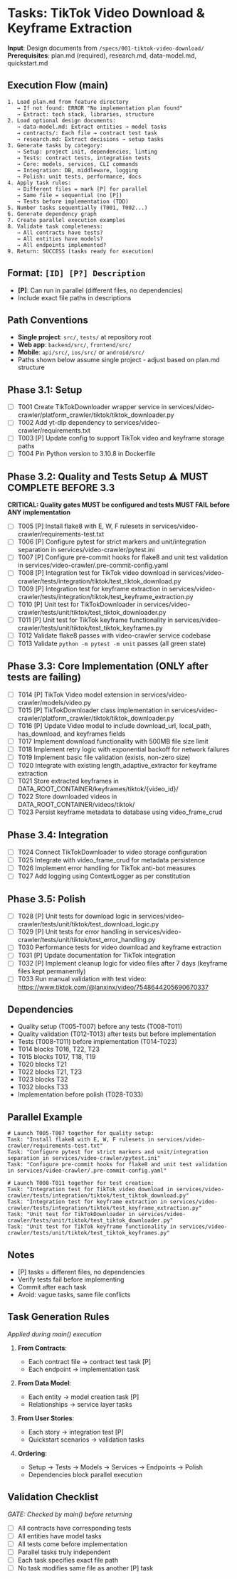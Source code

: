# Tasks: TikTok Video Download & Keyframe Extraction

**Input**: Design documents from `/specs/001-tiktok-video-download/`
**Prerequisites**: plan.md (required), research.md, data-model.md, quickstart.md

## Execution Flow (main)
```
1. Load plan.md from feature directory
   → If not found: ERROR "No implementation plan found"
   → Extract: tech stack, libraries, structure
2. Load optional design documents:
   → data-model.md: Extract entities → model tasks
   → contracts/: Each file → contract test task
   → research.md: Extract decisions → setup tasks
3. Generate tasks by category:
   → Setup: project init, dependencies, linting
   → Tests: contract tests, integration tests
   → Core: models, services, CLI commands
   → Integration: DB, middleware, logging
   → Polish: unit tests, performance, docs
4. Apply task rules:
   → Different files = mark [P] for parallel
   → Same file = sequential (no [P])
   → Tests before implementation (TDD)
5. Number tasks sequentially (T001, T002...)
6. Generate dependency graph
7. Create parallel execution examples
8. Validate task completeness:
   → All contracts have tests?
   → All entities have models?
   → All endpoints implemented?
9. Return: SUCCESS (tasks ready for execution)
```

## Format: `[ID] [P?] Description`
- **[P]**: Can run in parallel (different files, no dependencies)
- Include exact file paths in descriptions

## Path Conventions
- **Single project**: `src/`, `tests/` at repository root
- **Web app**: `backend/src/`, `frontend/src/`
- **Mobile**: `api/src/`, `ios/src/` or `android/src/`
- Paths shown below assume single project - adjust based on plan.md structure

## Phase 3.1: Setup
- [ ] T001 Create TikTokDownloader wrapper service in services/video-crawler/platform_crawler/tiktok/tiktok_downloader.py
- [ ] T002 Add yt-dlp dependency to services/video-crawler/requirements.txt
- [ ] T003 [P] Update config to support TikTok video and keyframe storage paths
- [ ] T004 Pin Python version to 3.10.8 in Dockerfile

## Phase 3.2: Quality and Tests Setup ⚠️ MUST COMPLETE BEFORE 3.3
**CRITICAL: Quality gates MUST be configured and tests MUST FAIL before ANY implementation**
- [ ] T005 [P] Install flake8 with E, W, F rulesets in services/video-crawler/requirements-test.txt
- [ ] T006 [P] Configure pytest for strict markers and unit/integration separation in services/video-crawler/pytest.ini
- [ ] T007 [P] Configure pre-commit hooks for flake8 and unit test validation in services/video-crawler/.pre-commit-config.yaml
- [ ] T008 [P] Integration test for TikTok video download in services/video-crawler/tests/integration/tiktok/test_tiktok_download.py
- [ ] T009 [P] Integration test for keyframe extraction in services/video-crawler/tests/integration/tiktok/test_keyframe_extraction.py
- [ ] T010 [P] Unit test for TikTokDownloader in services/video-crawler/tests/unit/tiktok/test_tiktok_downloader.py
- [ ] T011 [P] Unit test for TikTok keyframe functionality in services/video-crawler/tests/unit/tiktok/test_tiktok_keyframes.py
- [ ] T012 Validate flake8 passes with video-crawler service codebase
- [ ] T013 Validate `python -m pytest -m unit` passes (all green state)

## Phase 3.3: Core Implementation (ONLY after tests are failing)
- [ ] T014 [P] TikTok Video model extension in services/video-crawler/models/video.py
- [ ] T015 [P] TikTokDownloader class implementation in services/video-crawler/platform_crawler/tiktok/tiktok_downloader.py
- [ ] T016 [P] Update Video model to include download_url, local_path, has_download, and keyframes fields
- [ ] T017 Implement download functionality with 500MB file size limit
- [ ] T018 Implement retry logic with exponential backoff for network failures
- [ ] T019 Implement basic file validation (exists, non-zero size)
- [ ] T020 Integrate with existing length_adaptive_extractor for keyframe extraction
- [ ] T021 Store extracted keyframes in DATA_ROOT_CONTAINER/keyframes/tiktok/{video_id}/
- [ ] T022 Store downloaded videos in DATA_ROOT_CONTAINER/videos/tiktok/
- [ ] T023 Persist keyframe metadata to database using video_frame_crud

## Phase 3.4: Integration
- [ ] T024 Connect TikTokDownloader to video storage configuration
- [ ] T025 Integrate with video_frame_crud for metadata persistence
- [ ] T026 Implement error handling for TikTok anti-bot measures
- [ ] T027 Add logging using ContextLogger as per constitution

## Phase 3.5: Polish
- [ ] T028 [P] Unit tests for download logic in services/video-crawler/tests/unit/tiktok/test_download_logic.py
- [ ] T029 [P] Unit tests for error handling in services/video-crawler/tests/unit/tiktok/test_error_handling.py
- [ ] T030 Performance tests for video download and keyframe extraction
- [ ] T031 [P] Update documentation for TikTok integration
- [ ] T032 [P] Implement cleanup logic for video files after 7 days (keyframe files kept permanently)
- [ ] T033 Run manual validation with test video: https://www.tiktok.com/@lanxinx/video/7548644205690670337

## Dependencies
- Quality setup (T005-T007) before any tests (T008-T011)
- Quality validation (T012-T013) after tests but before implementation
- Tests (T008-T011) before implementation (T014-T023)
- T014 blocks T016, T22, T23
- T015 blocks T017, T18, T19
- T020 blocks T21
- T022 blocks T21, T23
- T023 blocks T32
- T032 blocks T33
- Implementation before polish (T028-T033)

## Parallel Example
```
# Launch T005-T007 together for quality setup:
Task: "Install flake8 with E, W, F rulesets in services/video-crawler/requirements-test.txt"
Task: "Configure pytest for strict markers and unit/integration separation in services/video-crawler/pytest.ini"
Task: "Configure pre-commit hooks for flake8 and unit test validation in services/video-crawler/.pre-commit-config.yaml"

# Launch T008-T011 together for test creation:
Task: "Integration test for TikTok video download in services/video-crawler/tests/integration/tiktok/test_tiktok_download.py"
Task: "Integration test for keyframe extraction in services/video-crawler/tests/integration/tiktok/test_keyframe_extraction.py"
Task: "Unit test for TikTokDownloader in services/video-crawler/tests/unit/tiktok/test_tiktok_downloader.py"
Task: "Unit test for TikTok keyframe functionality in services/video-crawler/tests/unit/tiktok/test_tiktok_keyframes.py"
```

## Notes
- [P] tasks = different files, no dependencies
- Verify tests fail before implementing
- Commit after each task
- Avoid: vague tasks, same file conflicts

## Task Generation Rules
*Applied during main() execution*

1. **From Contracts**:
   - Each contract file → contract test task [P]
   - Each endpoint → implementation task
   
2. **From Data Model**:
   - Each entity → model creation task [P]
   - Relationships → service layer tasks
   
3. **From User Stories**:
   - Each story → integration test [P]
   - Quickstart scenarios → validation tasks

4. **Ordering**:
   - Setup → Tests → Models → Services → Endpoints → Polish
   - Dependencies block parallel execution

## Validation Checklist
*GATE: Checked by main() before returning*

- [ ] All contracts have corresponding tests
- [ ] All entities have model tasks
- [ ] All tests come before implementation
- [ ] Parallel tasks truly independent
- [ ] Each task specifies exact file path
- [ ] No task modifies same file as another [P] task